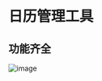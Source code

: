 # 日历管理工具
## 功能齐全
![image](https://github.com/zhypower1997/date-manager/assets/23054672/bd90450b-80dc-4c95-b9e3-cf5dd7908281)
